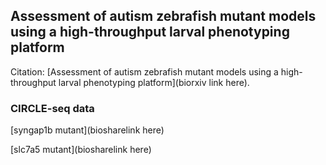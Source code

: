 ## Assessment of autism zebrafish mutant models using a high-throughput larval phenotyping platform 

Citation:
[Assessment of autism zebrafish mutant models using a high-throughput larval phenotyping platform](biorxiv link here). 

### CIRCLE-seq data
[syngap1b mutant](biosharelink here)

[slc7a5 mutant](biosharelink here)
